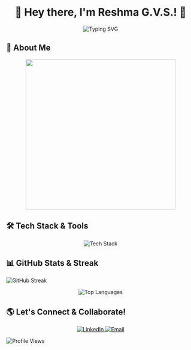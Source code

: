 <h1 align="center">🚀 Hey there, I'm Reshma G.V.S.! 👋</h1>

<p align="center">
  <img src="https://readme-typing-svg.herokuapp.com?font=Fira+Code&pause=1000&color=F7B93E&width=435&lines=Tech+Explorer;Passionate+about+AI%2C+ML%2C+DataScience%Cand+Innovation!" alt="Typing SVG" />
</p>

## 🌟 **About Me**

<p align="center">
  <img src="https://raw.githubusercontent.com/Reshmagvs/Reshmagvs/main/pjsk-pjsk-anime.gif" width="400px">
</p>

## 🛠️ **Tech Stack & Tools**

<p align="center">
  <img src="https://skillicons.dev/icons?i=python,java,kotlin,react,git,github,javascript,linux,vscode,aws" alt="Tech Stack" />
</p>

## 📊 **GitHub Stats & Streak**

![GitHub Streak](https://img.shields.io/github/stars/Reshmagvs?label=GitHub%20Streak&style=for-the-badge&color=red)

<p align="center">
  <img src="https://github-readme-stats.vercel.app/api/top-langs/?username=ReshmaGVS&layout=compact&theme=tokyonight" alt="Top Languages" />
</p>

## 🌎 **Let's Connect & Collaborate!**

<p align="center">
  <a href="https://www.linkedin.com/in/reshma-g-v-s-740906295?utm_source=share&utm_campaign=share_via&utm_content=profile&utm_medium=android_app">
    <img src="https://img.shields.io/badge/LinkedIn-%230077B5.svg?style=for-the-badge&logo=linkedin&logoColor=white" alt="LinkedIn" />
  </a>
  <a href="mailto:gvsreshma2005@gmail.com">
    <img src="https://img.shields.io/badge/Email-%23D14836.svg?style=for-the-badge&logo=gmail&logoColor=white" alt="Email" />
  </a>
</p>


![Profile Views](https://komarev.com/ghpvc/?username=Reshmagvs&color=blue&style=flat-square)
